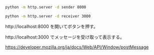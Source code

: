 ```bash
python -m http.server -d sender 8000
```

```bash
python -m http.server -d receiver 3000
```

http://localhost:8000 を開いてボタンを押す。

http://localhost:3000 でメッセージを受け取って表示する。


https://developer.mozilla.org/ja/docs/Web/API/Window/postMessage
